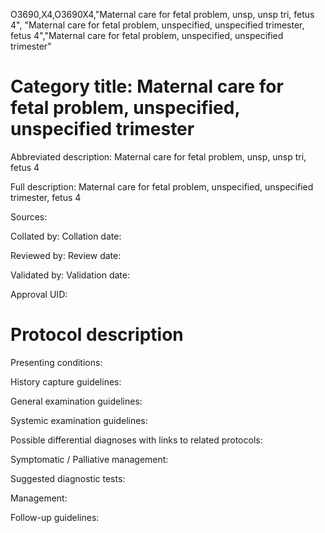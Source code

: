 O3690,X4,O3690X4,"Maternal care for fetal problem, unsp, unsp tri, fetus 4", "Maternal care for fetal problem, unspecified, unspecified trimester, fetus 4","Maternal care for fetal problem, unspecified, unspecified trimester"
# Category title: Maternal care for fetal problem, unspecified, unspecified trimester

Abbreviated description: Maternal care for fetal problem, unsp, unsp tri, fetus 4

Full description: Maternal care for fetal problem, unspecified, unspecified trimester, fetus 4

Sources:

Collated by:
Collation date:

Reviewed by:
Review date:

Validated by:
Validation date:

Approval UID:

# Protocol description

Presenting conditions:

History capture guidelines:

General examination guidelines:

Systemic examination guidelines:

Possible differential diagnoses with links to related protocols:

Symptomatic / Palliative management:

Suggested diagnostic tests:

Management:

Follow-up guidelines:
